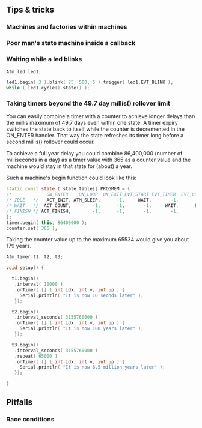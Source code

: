 ## Tips & tricks ##

### Machines and factories within machines ###

### Poor man's state machine inside a callback ###

### Waiting while a led blinks ###

```cpp
Atm_led led1;

led1.begin( 3 ).blink( 25, 500, 5 ).trigger( led1.EVT_BLINK );
while ( led1.cycle().state() );

```
### Taking timers beyond the 49.7 day millis() rollover limit ###

You can easily combine a timer with a counter to achieve longer delays than the millis maximum of 49.7 days even within one state. A timer expiry switches the state back to itself while the counter is decremented in the ON_ENTER handler. That way the state refreshes its timer long before a second millis() rollover could occur.

To achieve a full year delay you could combine 86,400,000 (number of milliseconds in a day) as a timer value with 365 as a counter value and the machine would stay in that state for (about) a year. 

Such a machine's begin function could look like this:

```c++
static const state_t state_table[] PROGMEM = {
/*             ON_ENTER    ON_LOOP  ON_EXIT EVT_START EVT_TIMER  EVT_COUNTER  ELSE */
/* IDLE   */   ACT_INIT, ATM_SLEEP,      -1,     WAIT,       -1,          -1,   -1, 
/* WAIT   */  ACT_COUNT,        -1,      -1,       -1,     WAIT,      FINISH,   -1, 
/* FINISH */ ACT_FINISH,        -1,      -1,       -1,       -1,          -1, IDLE, 
};
timer.begin( this, 86400000 );
counter.set( 365 );
```
Taking the counter value up to the maximum 65534 would give you about 179 years. 

```c++
Atm_timer t1, t2, t3;

void setup() {

  t1.begin()
   .interval( 10000 )
   .onTimer( [] ( int idx, int v, int up ) {
     Serial.println( "It is now 10 seonds later" );
   });

  t2.begin()
   .interval_seconds( 3155760000 )
   .onTimer( [] ( int idx, int v, int up ) {
     Serial.println( "It is now 100 years later" );
   });

  t3.begin()
   .interval_seconds( 3155760000 )
   .repeat( 65000 )
   .onTimer( [] ( int idx, int v, int up ) {
     Serial.println( "It is now 6.5 million years later" );
   });

}

```

## Pitfalls ##

### Race conditions ###

